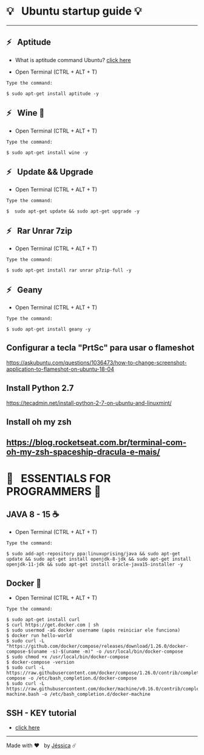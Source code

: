 # 💡 &nbsp; Ubuntu startup guide 💡
 
---
## ⚡ &nbsp; Aptitude   
- What is aptitude command Ubuntu? [click here](http://manpages.ubuntu.com/manpages/bionic/man8/aptitude-curses.8.html#description)

- Open Terminal (CTRL + ALT + T) 

`Type the command:`

    $ sudo apt-get install aptitude -y
    
## ⚡ &nbsp; Wine 🍷

- Open Terminal (CTRL + ALT + T) 

`Type the command:` 
    
    $ sudo apt-get install wine -y

## ⚡ &nbsp; Update && Upgrade

- Open Terminal (CTRL + ALT + T) 

`Type the command:`

    $  sudo apt-get update && sudo apt-get upgrade -y


## ⚡ &nbsp; Rar Unrar 7zip

- Open Terminal (CTRL + ALT + T) 

`Type the command:`

    $ sudo apt-get install rar unrar p7zip-full -y
    
## ⚡ &nbsp; Geany

- Open Terminal (CTRL + ALT + T) 

`Type the command:`

    $ sudo apt-get install geany -y    
    
## Configurar a tecla "PrtSc" para usar o flameshot
https://askubuntu.com/questions/1036473/how-to-change-screenshot-application-to-flameshot-on-ubuntu-18-04

## Install Python 2.7
https://tecadmin.net/install-python-2-7-on-ubuntu-and-linuxmint/

## Install oh my zsh
https://blog.rocketseat.com.br/terminal-com-oh-my-zsh-spaceship-dracula-e-mais/
---
# 🚀 &nbsp; ESSENTIALS FOR PROGRAMMERS 🚀

## JAVA 8 - 15 ☕ 
- Open Terminal (CTRL + ALT + T) 

`Type the command:`

    $ sudo add-apt-repository ppa:linuxuprising/java && sudo apt-get update && sudo apt-get install openjdk-8-jdk && sudo apt-get install openjdk-11-jdk && sudo apt-get install oracle-java15-installer -y
    
## Docker 🐋
- Open Terminal (CTRL + ALT + T) 

`Type the command:`


    $ sudo apt-get install curl 
    $ curl https://get.docker.com | sh
    $ sudo usermod -aG docker username (após reiniciar ele funciona)
    $ docker run hello-world
    $ sudo curl -L "https://github.com/docker/compose/releases/download/1.26.0/docker-compose-$(uname -s)-$(uname -m)" -o /usr/local/bin/docker-compose
    $ sudo chmod +x /usr/local/bin/docker-compose
    $ docker-compose -version 
    $ sudo curl -L https://raw.githubusercontent.com/docker/compose/1.26.0/contrib/completion/bash/docker-compose -o /etc/bash_completion.d/docker-compose
    $ sudo curl -L https://raw.githubusercontent.com/docker/machine/v0.16.0/contrib/completion/bash/docker-machine.bash -o /etc/bash_completion.d/docker-machine


## SSH - KEY tutorial
- [click here](https://medium.com/@rgdev/como-adicionar-uma-chave-ssh-na-sua-conta-do-github-linux-e0f19bbc4265)
---
Made with ❤️ &nbsp; by [Jéssica](https://www.instagram.com/jescacelestino/) ☄️
